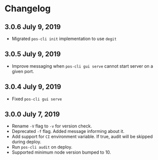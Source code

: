 # Changelog

## 3.0.6 July 9, 2019
* Migrated `pos-cli init` implementation to use `degit`

## 3.0.5 July 9, 2019
* Improve messaging when `pos-cli gui serve` cannot start server on a given port.

## 3.0.4 July 9, 2019
* Fixed `pos-cli gui serve`

## 3.0.0 July 7, 2019

* Rename `-V` flag to `-v` for version check.
* Deprecated `-f` flag. Added message informing about it.
* Add support for `CI` environment variable. If true, audit will be skipped during deploy.
* Run `pos-cli audit` on deploy.
* Supported minimum node version bumped to 10.
